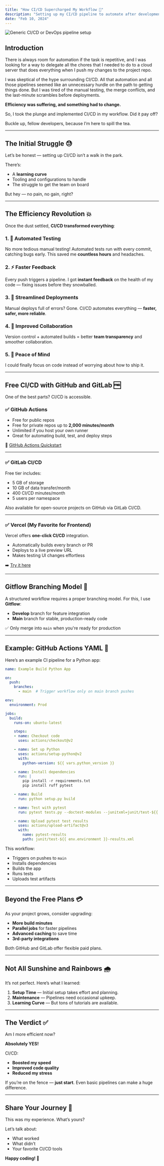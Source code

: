 ```yaml
---
title: "How CI/CD Supercharged My Workflow 🚀"
description: "Setting up my CI/CD pipeline to automate after development tasks"
date: "Feb 10, 2024"
---
```


![Generic CI/CD or DevOps pipeline setup](/blog-assets/ci-cd-for-efficiency.png)


## Introduction

There is always room for automation if the task is repetitive, and I was looking for a way to delegate all the chores that I needed to do to a cloud server that does everything when I push my changes to the project repo.

I was skeptical of the hype surrounding CI/CD. All that automation and all those pipelines seemed like an unnecessary hurdle on the path to getting things done. But I was tired of the manual testing, the merge conflicts, and the last-minute scrambles before deployments.

**Efficiency was suffering, and something had to change.**

So, I took the plunge and implemented CI/CD in my workflow. Did it pay off?

Buckle up, fellow developers, because I’m here to spill the tea.

---

## The Initial Struggle 😓

Let’s be honest — setting up CI/CD isn’t a walk in the park.

There’s:
- A **learning curve**
- Tooling and configurations to handle
- The struggle to get the team on board

But hey — no pain, no gain, right?

---

## The Efficiency Revolution 💥

Once the dust settled, **CI/CD transformed everything**:

### 1. 🚦 Automated Testing  
No more tedious manual testing! Automated tests run with every commit, catching bugs early. This saved me **countless hours** and headaches.

### 2. ⚡ Faster Feedback  
Every push triggers a pipeline. I got **instant feedback** on the health of my code — fixing issues before they snowballed.

### 3. 🚀 Streamlined Deployments  
Manual deploys full of errors? Gone. CI/CD automates everything — **faster, safer, more reliable**.

### 4. 🤝 Improved Collaboration  
Version control + automated builds = better **team transparency** and smoother collaboration.

### 5. 🧘 Peace of Mind  
I could finally focus on code instead of worrying about how to ship it.

---

## Free CI/CD with GitHub and GitLab 🆓

One of the best parts? CI/CD is accessible.

### ✅ GitHub Actions
- Free for public repos
- Free for private repos up to **2,000 minutes/month**
- Unlimited if you host your own runner
- Great for automating build, test, and deploy steps

📖 [GitHub Actions Quickstart](https://docs.github.com/en/actions/quickstart)

---

### ✅ GitLab CI/CD
Free tier includes:
- 5 GB of storage
- 10 GB of data transfer/month
- 400 CI/CD minutes/month
- 5 users per namespace

Also available for open-source projects on GitHub via GitLab CI/CD.

---

### ✅ Vercel (My Favorite for Frontend)

Vercel offers **one-click CI/CD** integration.

- Automatically builds every branch or PR
- Deploys to a live preview URL
- Makes testing UI changes effortless

➡️ [Try it here](https://vercel.com/new)

---

## Gitflow Branching Model 🧩

A structured workflow requires a proper branching model. For this, I use **Gitflow**:

- **Develop** branch for feature integration
- **Main** branch for stable, production-ready code

✅ Only merge into `main` when you're ready for production

---

## Example: GitHub Actions YAML 🧾

Here’s an example CI pipeline for a Python app:

```yaml
name: Example Build Python App

on:
  push:
    branches:
      - main  # Trigger workflow only on main branch pushes

env:
  environment: Prod

jobs:
  build:
    runs-on: ubuntu-latest

    steps:
    - name: Checkout code
      uses: actions/checkout@v2

    - name: Set up Python
      uses: actions/setup-python@v2
      with:
        python-version: ${{ vars.python_version }}

    - name: Install dependencies
      run: |
        pip install -r requirements.txt
        pip install ruff pytest

    - name: Build
      run: python setup.py build

    - name: Test with pytest
      run: pytest tests.py --doctest-modules --junitxml=junit/test-${{ env.environment }}-results.xml

    - name: Upload pytest test results
      uses: actions/upload-artifact@v3
      with:
        name: pytest-results
        path: junit/test-${{ env.environment }}-results.xml
````

This workflow:

* Triggers on pushes to `main`
* Installs dependencies
* Builds the app
* Runs tests
* Uploads test artifacts

---

## Beyond the Free Plans 💳

As your project grows, consider upgrading:

* **More build minutes**
* **Parallel jobs** for faster pipelines
* **Advanced caching** to save time
* **3rd-party integrations**

Both GitHub and GitLab offer flexible paid plans.

---

## Not All Sunshine and Rainbows 🌧️

It’s not perfect. Here’s what I learned:

1. **Setup Time** — Initial setup takes effort and planning.
2. **Maintenance** — Pipelines need occasional upkeep.
3. **Learning Curve** — But tons of tutorials are available.

---

## The Verdict ✅

Am I more efficient now?

**Absolutely YES!**

CI/CD:

* **Boosted my speed**
* **Improved code quality**
* **Reduced my stress**

If you’re on the fence — **just start**. Even basic pipelines can make a huge difference.

---

## Share Your Journey 💬

This was my experience. What’s yours?

Let’s talk about:

* What worked
* What didn’t
* Your favorite CI/CD tools

**Happy coding! 💪**

